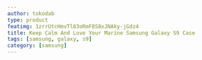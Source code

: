 ```yaml
---
author: tokodab
type: product
featimg: 1zrrUtcHmvTl83oRmF8S8xJNAky-jGdz4
title: Keep Calm And Love Your Marine Samsung Galaxy S9 Case
tags: [samsung, galaxy, s9]
category: [samsung]
---
```

